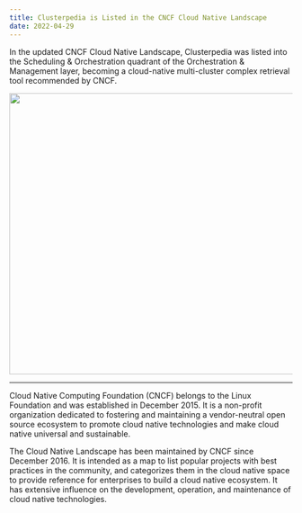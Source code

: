 ```yaml
---
title: Clusterpedia is Listed in the CNCF Cloud Native Landscape
date: 2022-04-29
---
```


<!--
在 CNCF 最新发布的云原生全景图 (Cloud Native Landscape) 中，Clusterpedia入选Orchestration & Management (编排与管理) 层的 Scheduling & Orchestration (调度与编排) 象限，成为 CNCF 推荐的云原生多集群复杂检索工具。
-->
In the updated CNCF Cloud Native Landscape, Clusterpedia was listed into the Scheduling & Orchestration quadrant of the Orchestration & Management layer, becoming a cloud-native multi-cluster complex retrieval tool recommended by CNCF.

<a href="https://landscape.cncf.io/card-mode?category=scheduling-orchestration&grouping=category&selected=clusterpedia"><img class="aligncenter wp-image-7957 size-full" src="https://p26.toutiaoimg.com/origin/tos-cn-i-qvj2lq49k0/3871965400044875af28b263a790504c"  alt="" width="800" height="500" data-tag="bdshare"></a>

---

<!--
CNCF 全称 Cloud Native Computing Foundation (云原生计算基金会)，隶属于 Linux 基金会，成立于 2015 年 12 月，是非营利性组织，致力于培育和维护一个厂商中立的开源生态系统，来推广云原生技术，普及云原生应用。

云原生全景图由 CNCF 从 2016 年 12 月开始维护，汇总了社区成熟和使用范围较广、具有最佳实践的产品和方案，并加以分类，为企业构建云原生体系提供参考，在云生态研发、运维领域具有广泛影响力。
-->
Cloud Native Computing Foundation (CNCF) belongs to the Linux Foundation and was established in December 2015. It is a non-profit organization dedicated to fostering and maintaining a vendor-neutral open source ecosystem to promote cloud native technologies and make cloud native universal and sustainable.

The Cloud Native Landscape has been maintained by CNCF since December 2016. It is intended as a map to list popular projects with best practices in the community, and categorizes them in the cloud native space to provide reference for enterprises to build a cloud native ecosystem. It has extensive influence on the development, operation, and maintenance of cloud native technologies.
